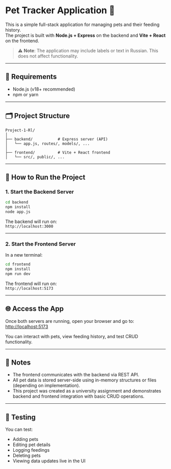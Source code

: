 # Pet Tracker Application 🐾

This is a simple full-stack application for managing pets and their feeding history.  
The project is built with **Node.js + Express** on the backend and **Vite + React** on the frontend.

> ⚠️ **Note**: The application may include labels or text in Russian. This does not affect functionality.

---

## 🔧 Requirements

- Node.js (v18+ recommended)
- npm or yarn

---

## 🗂 Project Structure

```
Project-1-Rl/
│
├── backend/           # Express server (API)
│   └── app.js, routes/, models/, ...
│
├── frontend/          # Vite + React frontend
│   └── src/, public/, ...
```

---

## 🚀 How to Run the Project

### 1. Start the Backend Server

```bash
cd backend
npm install
node app.js
```

The backend will run on:  
`http://localhost:3000`

---

### 2. Start the Frontend Server

In a new terminal:

```bash
cd frontend
npm install
npm run dev
```

The frontend will run on:  
`http://localhost:5173`

---

## 🌐 Access the App

Once both servers are running, open your browser and go to:  
[http://localhost:5173](http://localhost:5173)

You can interact with pets, view feeding history, and test CRUD functionality.

---

## 📌 Notes

- The frontend communicates with the backend via REST API.
- All pet data is stored server-side using in-memory structures or files (depending on implementation).
- This project was created as a university assignment and demonstrates backend and frontend integration with basic CRUD operations.

---

## 🧪 Testing

You can test:
- Adding pets
- Editing pet details
- Logging feedings
- Deleting pets
- Viewing data updates live in the UI

